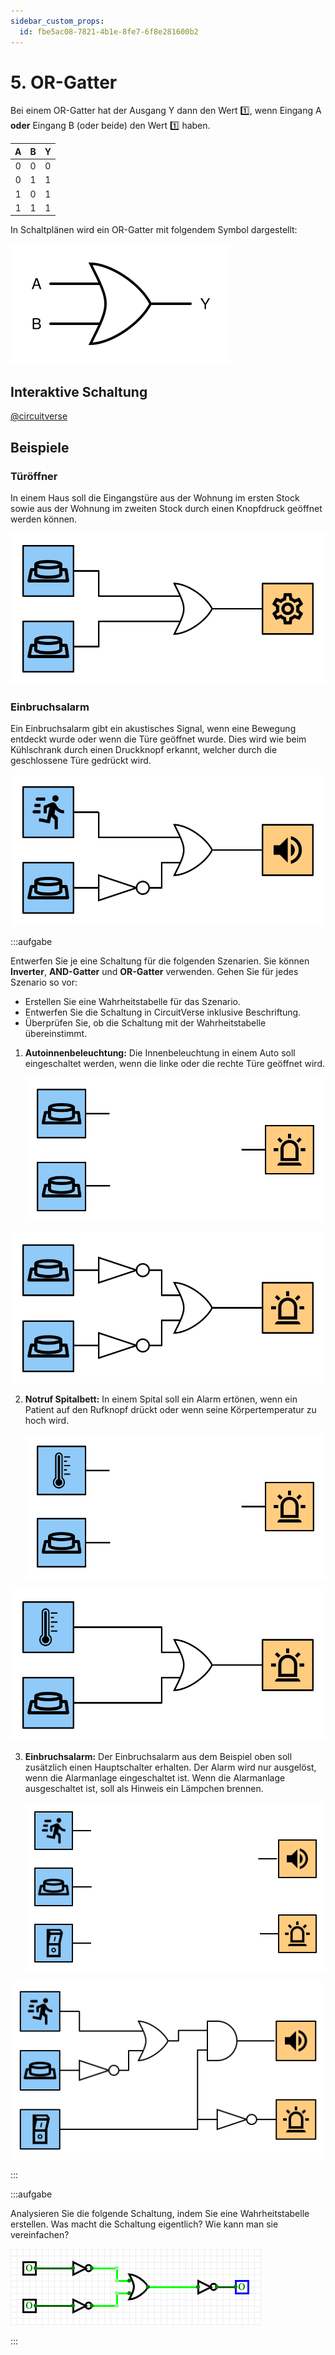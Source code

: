 ```yaml
---
sidebar_custom_props:
  id: fbe5ac08-7821-4b1e-8fe7-6f8e281600b2
---
```


# 5. OR-Gatter

Bei einem OR-Gatter hat der Ausgang Y dann den Wert 1️⃣, wenn Eingang A **oder** Eingang B (oder beide) den Wert 1️⃣ haben.

<div className="slim-table">

|   A   |   B   |   Y   |
| :---: | :---: | :---: |
|   0   |   0   |   0   |
|   0   |   1   |   1   |
|   1   |   0   |   1   |
|   1   |   1   |   1   |
</div>

In Schaltplänen wird ein OR-Gatter mit folgendem Symbol dargestellt:

![Symbol für ein OR-Gatter](images/05-or-gate.svg)

## Interaktive Schaltung

[@circuitverse](https://circuitverse.org/simulator/embed/rothe-or-gate)

## Beispiele

### Türöffner

In einem Haus soll die Eingangstüre aus der Wohnung im ersten Stock sowie aus der Wohnung im zweiten Stock durch einen Knopfdruck geöffnet werden können.

![](images/05-door-opener.svg)

### Einbruchsalarm

Ein Einbruchsalarm gibt ein akustisches Signal, wenn eine Bewegung entdeckt wurde oder wenn die Türe geöffnet wurde. Dies wird wie beim Kühlschrank durch einen Druckknopf erkannt, welcher durch die geschlossene Türe gedrückt wird.

![](images/05-intruder-alert.svg)

:::aufgabe

Entwerfen Sie je eine Schaltung für die folgenden Szenarien. Sie können **Inverter**, **AND-Gatter** und **OR-Gatter** verwenden. Gehen Sie für jedes Szenario so vor:

- Erstellen Sie eine Wahrheitstabelle für das Szenario.
- Entwerfen Sie die Schaltung in CircuitVerse inklusive Beschriftung.
- Überprüfen Sie, ob die Schaltung mit der Wahrheitstabelle übereinstimmt.

1. **Autoinnenbeleuchtung:** Die Innenbeleuchtung in einem Auto soll eingeschaltet werden, wenn die linke oder die rechte Türe geöffnet wird.

    ![](images/05-ex-car-light.svg)

<Answer type="text" webKey="bf765112-3293-4b61-89d5-e45affeb9c7c" />
<Solution webKey="918932d5-3574-4329-8d54-9097d12d62dd">

![](images/05-ex-car-light-solution.svg)

</Solution>


2. **Notruf Spitalbett:** In einem Spital soll ein Alarm ertönen, wenn ein Patient auf den Rufknopf drückt oder wenn seine Körpertemperatur zu hoch wird.

    ![](images/05-ex-hospital.svg)

<Answer type="text" webKey="cc161f1a-0996-40c9-98ab-1054cc065334" />
<Solution webKey="918932d5-3574-4329-8d54-9097d12d62dd">

![](images/05-ex-hospital-solution.svg)

</Solution>

3. **Einbruchsalarm:** Der Einbruchsalarm aus dem Beispiel oben soll zusätzlich einen Hauptschalter erhalten. Der Alarm wird nur ausgelöst, wenn die Alarmanlage eingeschaltet ist. Wenn die Alarmanlage ausgeschaltet ist, soll als Hinweis ein Lämpchen brennen.

    ![](images/05-ex-intruder-alert.svg)

<Answer type="text" webKey="a92cb40d-aaa2-4b75-b045-ea088d117ebc" />
<Solution webKey="918932d5-3574-4329-8d54-9097d12d62dd">

![](images/05-ex-intruder-alert-solution.svg)

</Solution>
:::


:::aufgabe

Analysieren Sie die folgende Schaltung, indem Sie eine Wahrheitstabelle erstellen. Was macht die Schaltung eigentlich? Wie kann man sie vereinfachen?

![](images/05-cv-not-or-not.png)

<Answer type="text" webKey="31754196-92ac-4e16-942e-5532c73b4aa8" />

:::
